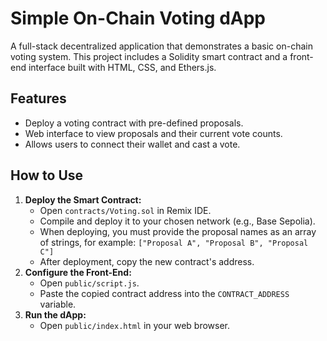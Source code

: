 # Simple On-Chain Voting dApp

A full-stack decentralized application that demonstrates a basic on-chain voting system. This project includes a Solidity smart contract and a front-end interface built with HTML, CSS, and Ethers.js.

## Features
- Deploy a voting contract with pre-defined proposals.
- Web interface to view proposals and their current vote counts.
- Allows users to connect their wallet and cast a vote.

## How to Use
1.  **Deploy the Smart Contract:**
    * Open `contracts/Voting.sol` in Remix IDE.
    * Compile and deploy it to your chosen network (e.g., Base Sepolia).
    * When deploying, you must provide the proposal names as an array of strings, for example: `["Proposal A", "Proposal B", "Proposal C"]`
    * After deployment, copy the new contract's address.
2.  **Configure the Front-End:**
    * Open `public/script.js`.
    * Paste the copied contract address into the `CONTRACT_ADDRESS` variable.
3.  **Run the dApp:**
    * Open `public/index.html` in your web browser.

